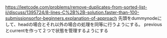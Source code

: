 https://leetcode.com/problems/remove-duplicates-from-sorted-list-ii/discuss/1395724/8-lines-C%2B%2B-solution.faster-than-100-submissionsorfor-beginners.explanation-of-approach
先頭をdummynodeにして、headの場合とそれ以外の場合の処理を同等に行うようにする。
previousとcurrentを作って２つで状態を管理するようにする
